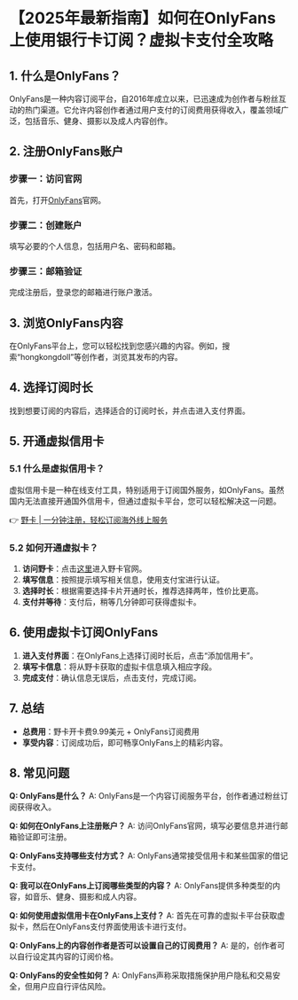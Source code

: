 # 【2025年最新指南】如何在OnlyFans上使用银行卡订阅？虚拟卡支付全攻略

## 1. 什么是OnlyFans？

OnlyFans是一种内容订阅平台，自2016年成立以来，已迅速成为创作者与粉丝互动的热门渠道。它允许内容创作者通过用户支付的订阅费用获得收入，覆盖领域广泛，包括音乐、健身、摄影以及成人内容创作。

## 2. 注册OnlyFans账户

### 步骤一：访问官网
首先，打开[OnlyFans](https://onlyfans.com/)官网。

### 步骤二：创建账户
填写必要的个人信息，包括用户名、密码和邮箱。

### 步骤三：邮箱验证
完成注册后，登录您的邮箱进行账户激活。

## 3. 浏览OnlyFans内容

在OnlyFans平台上，您可以轻松找到您感兴趣的内容。例如，搜索“hongkongdoll”等创作者，浏览其发布的内容。

## 4. 选择订阅时长

找到想要订阅的内容后，选择适合的订阅时长，并点击进入支付界面。

## 5. 开通虚拟信用卡

### 5.1 什么是虚拟信用卡？
虚拟信用卡是一种在线支付工具，特别适用于订阅国外服务，如OnlyFans。虽然国内无法直接开通国外信用卡，但通过虚拟卡平台，您可以轻松解决这一问题。

👉 [野卡 | 一分钟注册，轻松订阅海外线上服务](https://bbtdd.com/yeka)

### 5.2 如何开通虚拟卡？
1. **访问野卡**：点击[这里](https://bbtdd.com/yeka)进入野卡官网。
2. **填写信息**：按照提示填写相关信息，使用支付宝进行认证。
3. **选择时长**：根据需要选择卡片开通时长，推荐选择两年，性价比更高。
4. **支付并等待**：支付后，稍等几分钟即可获得虚拟卡。

## 6. 使用虚拟卡订阅OnlyFans

1. **进入支付界面**：在OnlyFans上选择订阅时长后，点击“添加信用卡”。
2. **填写卡信息**：将从野卡获取的虚拟卡信息填入相应字段。
3. **完成支付**：确认信息无误后，点击支付，完成订阅。

## 7. 总结

- **总费用**：野卡开卡费9.99美元 + OnlyFans订阅费用
- **享受内容**：订阅成功后，即可畅享OnlyFans上的精彩内容。

## 8. 常见问题

**Q: OnlyFans是什么？**
A: OnlyFans是一个内容订阅服务平台，创作者通过粉丝订阅获得收入。

**Q: 如何在OnlyFans上注册账户？**
A: 访问OnlyFans官网，填写必要信息并进行邮箱验证即可注册。

**Q: OnlyFans支持哪些支付方式？**
A: OnlyFans通常接受信用卡和某些国家的借记卡支付。

**Q: 我可以在OnlyFans上订阅哪些类型的内容？**
A: OnlyFans提供多种类型的内容，如音乐、健身、摄影和成人内容。

**Q: 如何使用虚拟信用卡在OnlyFans上支付？**
A: 首先在可靠的虚拟卡平台获取虚拟卡，然后在OnlyFans支付界面使用该卡进行支付。

**Q: OnlyFans上的内容创作者是否可以设置自己的订阅费用？**
A: 是的，创作者可以自行设定其内容的订阅价格。

**Q: OnlyFans的安全性如何？**
A: OnlyFans声称采取措施保护用户隐私和交易安全，但用户应自行评估风险。